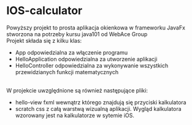 # IOS-calculator
Powyższy projekt to prosta aplikacja okienkowa w frameworku JavaFx stworzona na potrzeby kursu java101 od WebAce Group
<br>
Projekt składa się z kilku klas:
* App
  odpowiedzialna za włączenie programu
* HelloApplication
  odpowiedzialna za utworzenie aplikacji
* HelloController
  odpowiedzialna za wykonywanie wszystkich przewidzianych funkcji matematycznych
<br>
W projekcie uwzględnione są również następujące pliki:

* hello-view fxml
  wewnątrz którego znajdują się przyciski kalkulatora
* scratch css
  z całą warstwą wizualną aplikacji. Wygląd kalkulatora wzorowany jest na kalkulatorze w sytemie iOS.
